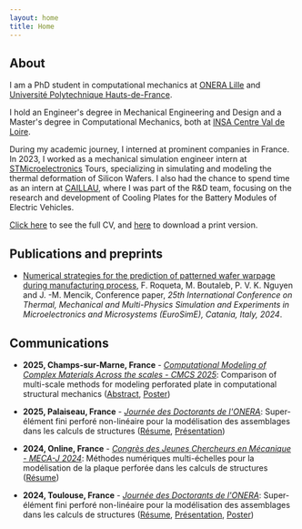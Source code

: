 ```yaml
---
layout: home
title: Home
---
```


## About

I am a PhD student in computational mechanics at [ONERA Lille](https://www.onera.fr/fr) and [Université Polytechnique Hauts-de-France](https://www.uphf.fr/).

I hold an Engineer's degree in Mechanical Engineering and Design and a Master's degree in Computational Mechanics, both at [INSA Centre Val de Loire](https://insa-centrevaldeloire.fr/fr/).

During my academic journey, I interned at prominent companies in France. In 2023, I worked as a mechanical simulation engineer intern at [STMicroelectronics](https://www.st.com/content/st_com/en.html) Tours, specializing in simulating and modeling the thermal deformation of Silicon Wafers. I also had the chance to spend time as an intern at [CAILLAU](https://www.caillau.com/?lang=fr), where I was part of the R&D team, focusing on the research and development of Cooling Plates for the Battery Modules of Electric Vehicles.

[Click here](/cv) to see the full CV, and [here](/PDF/CV_English.pdf) to download a print version.

## Publications and preprints

* [Numerical strategies for the prediction of patterned wafer warpage during manufacturing process](https://ieeexplore.ieee.org/document/10491558), F. Roqueta, M. Boutaleb, P. V. K. Nguyen and J. -M. Mencik, Conference paper, *25th International Conference on Thermal, Mechanical and Multi-Physics Simulation and Experiments in Microelectronics and Microsystems (EuroSimE), Catania, Italy, 2024*.

## Communications

* **2025, Champs-sur-Marne, France** - [*Computational Modeling of Complex Materials Across the scales - CMCS 2025*](https://cmcs2025.sciencesconf.org/?lang=en): Comparison of multi-scale methods for modeling perforated plate in computational structural mechanics ([Abstract](/PDF/CMCS_2025/cmcs_poster_NGUYEN_Phuc_Viet_Khoa.pdf), [Poster](/PDF/CMCS_2025/Poster_CMCS25_Khoa.pdf))

* **2025, Palaiseau, France** - [*Journée des Doctorants de l'ONERA*](https://www.onera.fr/fr/journees-des-doctorants): Super-élément fini perforé non-linéaire pour la modélisation des assemblages dans les calculs de structures ([Résume](/PDF/JDD_2025/Resume_NGUYEN_Phuc_Viet_Khoa_2A.pdf), [Présentation](/PDF/JDD_2025/Presentation_NGUYEN_Phuc_Viet_Khoa_2A.pdf))

* **2024, Online, France** - [*Congrès des Jeunes Chercheurs en Mécanique - MECA-J 2024*](https://mecaj2024.sciencesconf.org/): Méthodes numériques multi-échelles pour la modélisation de la plaque perforée dans les calculs de structures ([Résume](/PDF/MecaJ_2024/MECA_J_resume_NGUYEN_Phuc_Viet_Khoa.pdf))

* **2024, Toulouse, France** - [*Journée des Doctorants de l'ONERA*](https://www.onera.fr/fr/journees-des-doctorants): Super-élément fini perforé non-linéaire pour la modélisation des assemblages dans les calculs de structures ([Résume](/PDF/JDD_2024/Resume_NGUYEN_Phuc_Viet_Khoa_1A.pdf), [Présentation](/PDF/JDD_2024/Presentation_NGUYEN_Phuc_Viet_Khoa_1A.pdf), [Poster](/PDF/JDD_2024/Poster_NGUYEN_Phuc_Viet_Khoa_1A.pdf))

<!-- {% include archive.html %} -->